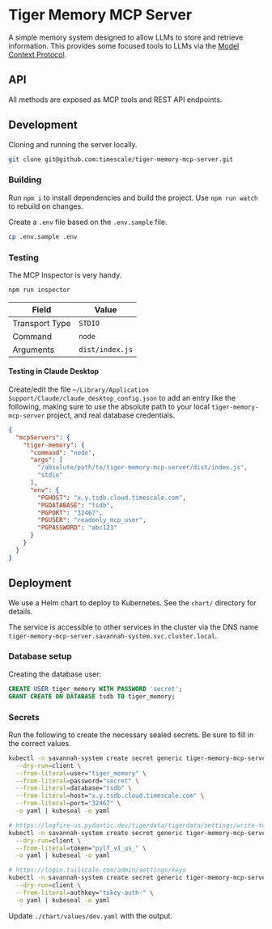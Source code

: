 # Tiger Memory MCP Server

A simple memory system designed to allow LLMs to store and retrieve information. This provides some focused tools to LLMs via the [Model Context Protocol](https://modelcontextprotocol.io/introduction).

## API

All methods are exposed as MCP tools and REST API endpoints.

## Development

Cloning and running the server locally.

```bash
git clone git@github.com:timescale/tiger-memory-mcp-server.git
```

### Building

Run `npm i` to install dependencies and build the project. Use `npm run watch` to rebuild on changes.

Create a `.env` file based on the `.env.sample` file.

```bash
cp .env.sample .env
```

### Testing

The MCP Inspector is very handy.

```bash
npm run inspector
```

| Field          | Value           |
| -------------- | --------------- |
| Transport Type | `STDIO`         |
| Command        | `node`          |
| Arguments      | `dist/index.js` |

#### Testing in Claude Desktop

Create/edit the file `~/Library/Application Support/Claude/claude_desktop_config.json` to add an entry like the following, making sure to use the absolute path to your local `tiger-memory-mcp-server` project, and real database credentials.

```json
{
  "mcpServers": {
    "tiger-memory": {
      "command": "node",
      "args": [
        "/absolute/path/to/tiger-memory-mcp-server/dist/index.js",
        "stdio"
      ],
      "env": {
        "PGHOST": "x.y.tsdb.cloud.timescale.com",
        "PGDATABASE": "tsdb",
        "PGPORT": "32467",
        "PGUSER": "readonly_mcp_user",
        "PGPASSWORD": "abc123"
      }
    }
  }
}
```

## Deployment

We use a Helm chart to deploy to Kubernetes. See the `chart/` directory for details.

The service is accessible to other services in the cluster via the DNS name `tiger-memory-mcp-server.savannah-system.svc.cluster.local`.

### Database setup

Creating the database user:

```sql
CREATE USER tiger_memory WITH PASSWORD 'secret';
GRANT CREATE ON DATABASE tsdb TO tiger_memory;
```

### Secrets

Run the following to create the necessary sealed secrets. Be sure to fill in the correct values.

```bash
kubectl -n savannah-system create secret generic tiger-memory-mcp-server-database \
  --dry-run=client \
  --from-literal=user="tiger_memory" \
  --from-literal=password="secret" \
  --from-literal=database="tsdb" \
  --from-literal=host="x.y.tsdb.cloud.timescale.com" \
  --from-literal=port="32467" \
  -o yaml | kubeseal -o yaml

# https://logfire-us.pydantic.dev/tigerdata/tigerdata/settings/write-tokens
kubectl -n savannah-system create secret generic tiger-memory-mcp-server-logfire \
  --dry-run=client \
  --from-literal=token="pylf_v1_us_" \
  -o yaml | kubeseal -o yaml

# https://login.tailscale.com/admin/settings/keys
kubectl -n savannah-system create secret generic tiger-memory-mcp-server-tailscale \
  --dry-run=client \
  --from-literal=authkey="tskey-auth-" \
  -o yaml | kubeseal -o yaml
```

Update `./chart/values/dev.yaml` with the output.
